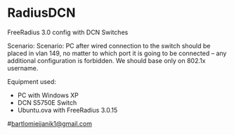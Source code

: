 # RadiusDCN
FreeRadius 3.0 config with DCN Switches

Scenario:
Scenario:
PC after wired connection to the switch should be placed in vlan 149, no matter to which port it is going to be connected – any additional configuration is forbidden. We should base only on 802.1x username.

Equipment used:
- PC with Windows XP
- DCN S5750E Switch
- Ubuntu.ova with FreeRadius 3.0.15





#bartlomiejjanik1@gmail.com
